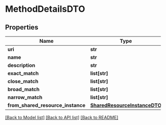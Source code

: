 # MethodDetailsDTO

## Properties
Name | Type | Description | Notes
------------ | ------------- | ------------- | -------------
**uri** | **str** |  | [optional] 
**name** | **str** |  | [optional] 
**description** | **str** |  | [optional] 
**exact_match** | **list[str]** |  | [optional] 
**close_match** | **list[str]** |  | [optional] 
**broad_match** | **list[str]** |  | [optional] 
**narrow_match** | **list[str]** |  | [optional] 
**from_shared_resource_instance** | [**SharedResourceInstanceDTO**](SharedResourceInstanceDTO.md) |  | [optional] 

[[Back to Model list]](../README.md#documentation-for-models) [[Back to API list]](../README.md#documentation-for-api-endpoints) [[Back to README]](../README.md)


